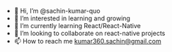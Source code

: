 - 👋 Hi, I’m @sachin-kumar-quo
- 👀 I’m interested in learning and growing
- 🌱 I’m currently learning React/React-Native
- 💞️ I’m looking to collaborate on react-native projects
- 📫 How to reach me kumar360.sachin@gmail.com

<!---
sachin-kumar-quo/sachin-kumar-quo is a ✨ special ✨ repository because its `README.md` (this file) appears on your GitHub profile.
You can click the Preview link to take a look at your changes.
--->
